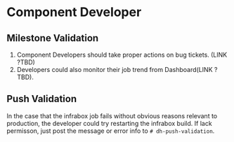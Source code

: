 # Component Developer

## Milestone Validation
1. Component Developers should take proper actions on bug tickets. (LINK ?TBD)
2. Developers could also monitor their job trend from Dashboard(LINK ? TBD).

## Push Validation
In the case that the infrabox job fails without obvious reasons relevant to production, the developer could try restarting the infrabox build. If lack permisson, just post the message or error info to `# dh-push-validation`.
